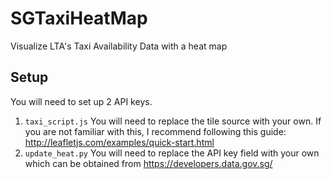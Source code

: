 # SGTaxiHeatMap
Visualize LTA's Taxi Availability Data with a heat map

## Setup
You will need to set up 2 API keys.

1. `taxi_script.js` 
   You will need to replace the tile source with your own. If you are not familiar with this, I recommend following this guide: http://leafletjs.com/examples/quick-start.html
2. `update_heat.py`
   You will need to replace the API key field with your own which can be obtained from https://developers.data.gov.sg/
